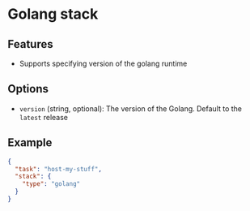 # Golang stack

## Features

- Supports specifying version of the golang runtime

## Options

- `version` (string, optional): The version of the Golang. Default to the `latest` release

## Example

```json
{
  "task": "host-my-stuff",
  "stack": {
    "type": "golang"
  }
}
```
